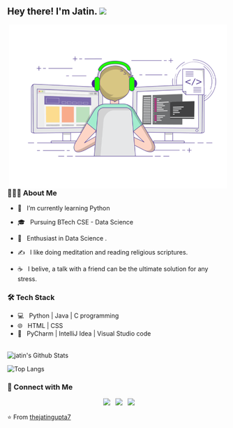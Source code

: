 <h2> Hey there! I'm Jatin. <img src="https://github.com/souvikguria98/souvikguria98/blob/master/Hi.gif" width="25"></h2>
<img align="right" alt="GIF" src="https://raw.githubusercontent.com/devSouvik/devSouvik/master/gif3.gif" width="500"/>

<h3> 👨🏻‍💻 About Me </h3>

- 🔭 &nbsp; I’m currently learning Python
- 🎓 &nbsp; Pursuing BTech CSE - Data Science

- 🌱 &nbsp; Enthusiast in Data Science .
- ✍️ &nbsp; I like doing meditation and reading religious scriptures.
- ☕ &nbsp; I belive, a talk with a friend can be the ultimate solution for any stress. 

<h3>🛠 Tech Stack</h3>

- 💻 &nbsp; Python | Java | C programming
- 🌐 &nbsp; HTML | CSS
- 🔧 &nbsp; PyCharm | IntelliJ Idea | Visual Studio code


<br>

<img align="center" src="https://github-readme-stats.vercel.app/api?username=thejatingupta7&include_all_commits=true&count_private=true&show_icons=true&line_height=20&title_color=7A7ADB&icon_color=2234AE&text_color=D3D3D3&bg_color=0,000000,130F40" alt="jatin's Github Stats">

</br>

![Top Langs](https://github-readme-stats.vercel.app/api/top-langs/?username=thejatingupta7)


<h3> 🤝 Connect with Me </h3>

<p align="center"> 
&nbsp; <a href="https://www.instagram.com/jg7demon/" target="_blank" rel="noopener noreferrer"><img src="https://img.icons8.com/plasticine/100/000000/instagram-new.png" width="50" /></a>  
&nbsp; <a href="https://www.linkedin.com/in/jatingupta7/" target="_blank" rel="noopener noreferrer"><img src="https://img.icons8.com/plasticine/100/000000/linkedin.png" width="50" /></a>
&nbsp; <a href="mailto:jatingupta261001@gmail.com" target="_blank" rel="noopener noreferrer"><img src="https://img.icons8.com/plasticine/100/000000/gmail.png"  width="50" /></a>
</p>

⭐️ From [thejatingupta7](https://github.com/thejatingupta7)
